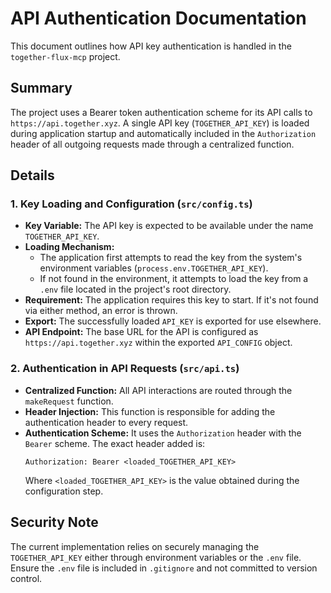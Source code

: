# API Authentication Documentation

This document outlines how API key authentication is handled in the `together-flux-mcp` project.

## Summary

The project uses a Bearer token authentication scheme for its API calls to `https://api.together.xyz`. A single API key (`TOGETHER_API_KEY`) is loaded during application startup and automatically included in the `Authorization` header of all outgoing requests made through a centralized function.

## Details

### 1. Key Loading and Configuration (`src/config.ts`)

*   **Key Variable:** The API key is expected to be available under the name `TOGETHER_API_KEY`.
*   **Loading Mechanism:**
    *   The application first attempts to read the key from the system's environment variables (`process.env.TOGETHER_API_KEY`).
    *   If not found in the environment, it attempts to load the key from a `.env` file located in the project's root directory.
*   **Requirement:** The application requires this key to start. If it's not found via either method, an error is thrown.
*   **Export:** The successfully loaded `API_KEY` is exported for use elsewhere.
*   **API Endpoint:** The base URL for the API is configured as `https://api.together.xyz` within the exported `API_CONFIG` object.

### 2. Authentication in API Requests (`src/api.ts`)

*   **Centralized Function:** All API interactions are routed through the `makeRequest` function.
*   **Header Injection:** This function is responsible for adding the authentication header to every request.
*   **Authentication Scheme:** It uses the `Authorization` header with the `Bearer` scheme. The exact header added is:
    ```
    Authorization: Bearer <loaded_TOGETHER_API_KEY>
    ```
    Where `<loaded_TOGETHER_API_KEY>` is the value obtained during the configuration step.

## Security Note

The current implementation relies on securely managing the `TOGETHER_API_KEY` either through environment variables or the `.env` file. Ensure the `.env` file is included in `.gitignore` and not committed to version control.